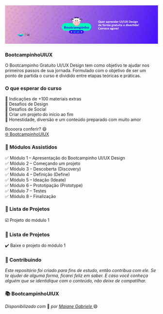 
![](https://github.com/Diegojfsr/BootcampinhoUIUX2024/blob/main/Img/CapaBootcampinho.jpg)

### BootcampinhoUIUX
O Bootcampinho Gratuito UI/UX Design tem como objetivo te ajudar nos primeiros passos de sua jornada. Formulado com o objetivo de ser um ponto de partida o curso é dividido entre etapas teóricas e práticas.


### O que esperar do curso
💙 Indicações de +100 materiais extras  
💙 Desafios de Design  
💙 Desafios de Social  
💙 Criar um projeto do início ao fim  
💙 Honestidade, diversão e um conteúdo preparado com muito amor

 Boooora conferir? 😄  
 [🌐 BootcampinhoUIUX](https://sheisacreative.com.br/curso/bootcampinho-ui-ux-design)



### 🚦 Módulos Assistidos 
   ✅ Módulo 1 – Apresentação do Bootcampinho UI/UX Design  
   ✅ Módulo 2 – Começando um projeto  
   ✅ Módulo 3 – Descoberta (Discovery)  
   ✅ Módulo 4 – Definição (Define)  
   ✅ Módulo 5 – Ideação (Ideate)  
   ✅ Módulo 6 – Prototipação (Prototype)  
   ✅ Módulo 7 – Testes  
   ✅ Módulo 8 – Finalização

 
### 📝 Lista de Projetos </h2>
  ☑️ Projeto do módulo 1



### 📝 Lista de Projetos </h2>
✔️ Baixe o projeto do módulo 1



 
 ### 🤝 Contribuindo </h2>

 _Este repositório foi criado para fins de estudo, então contribua com ele. Se te ajudei de alguma forma, ficarei feliz em
saber. E caso você conheça alguém que se identidique com o conteúdo, não deixe de compatilhar._

### 📚 BootcampinhoUIUX
<em> Disponibilizado com </em> 💙 <em> por <a href="https://www.linkedin.com/in/sheisacreative/"> Maiane Gabriele </a> </em> 😄

